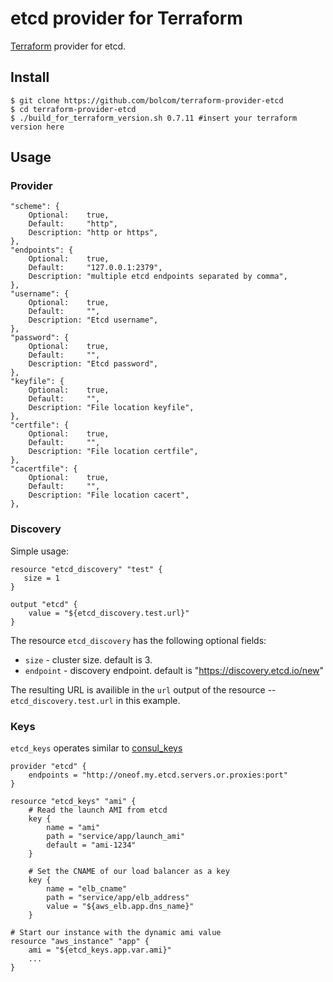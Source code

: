 # etcd provider for Terraform

[Terraform](http://terraform.io) provider for etcd.

## Install

```
$ git clone https://github.com/bolcom/terraform-provider-etcd
$ cd terraform-provider-etcd
$ ./build_for_terraform_version.sh 0.7.11 #insert your terraform version here
```

## Usage

### Provider

```
"scheme": {
	Optional:    true,
	Default:     "http",
	Description: "http or https",
},
"endpoints": {
	Optional:    true,
	Default:     "127.0.0.1:2379",
	Description: "multiple etcd endpoints separated by comma",
},
"username": {
	Optional:    true,
	Default:     "",
	Description: "Etcd username",
},
"password": {
	Optional:    true,
	Default:     "",
	Description: "Etcd password",
},
"keyfile": {
	Optional:    true,
	Default:     "",
	Description: "File location keyfile",
},
"certfile": {
	Optional:    true,
	Default:     "",
	Description: "File location certfile",
},
"cacertfile": {
	Optional:    true,
	Default:     "",
	Description: "File location cacert",
},
```

### Discovery

Simple usage:

```
resource "etcd_discovery" "test" {
   size = 1
}

output "etcd" {
    value = "${etcd_discovery.test.url}"
}
```

The resource `etcd_discovery` has the following optional fields:

- `size` - cluster size. default is 3.
- `endpoint` - discovery endpoint. default is "https://discovery.etcd.io/new"

The resulting URL is availible in the `url` output of the resource -- `etcd_discovery.test.url` in this example.

### Keys

`etcd_keys` operates similar to
[consul_keys](https://www.terraform.io/docs/providers/consul/r/keys.html)

```
provider "etcd" {
    endpoints = "http://oneof.my.etcd.servers.or.proxies:port"
}

resource "etcd_keys" "ami" {
    # Read the launch AMI from etcd
    key {
        name = "ami"
        path = "service/app/launch_ami"
        default = "ami-1234"
    }

    # Set the CNAME of our load balancer as a key
    key {
        name = "elb_cname"
        path = "service/app/elb_address"
        value = "${aws_elb.app.dns_name}"
    }

# Start our instance with the dynamic ami value
resource "aws_instance" "app" {
    ami = "${etcd_keys.app.var.ami}"
    ...
}
```
